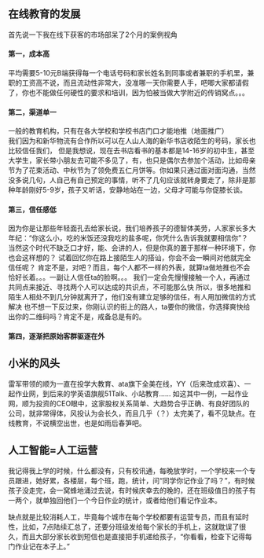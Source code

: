 ## 在线教育的发展

首先说一下我在线下获客的市场部呆了2个月的案例视角
#### 第一，成本高
平均需要5-10元B端获得每一个电话号码和家长姓名到同事或者兼职的手机里，兼职的工资高不说，而且流动性非常大，没准哪一天你需要人手，吧唧大家都请假了，你也不能做任何硬性的要求和培训，因为怕被当做大学附近的传销窝点。。。

#### 第二，渠道单一
一般的教育机构，只有在各大学校和学校书店门口才能地推（地面推广）  
我们因为和新华物流有合作所以可以在人山人海的新华书店收陌生的号码，家长也比较信任我们，
但是我想说，现在去书店看书的基本都是14-16岁的初中生，甚至大学生，家长带小朋友去可能不多见了，有，也只是偶尔去参加个活动，比如母亲节为了花束活动、中秋节为了领免费五仁月饼等。你如果只通过面对面沟通，当然没多说几句，人自己有自己预定的事情，听不了几句应该就转身要走了，除非是那种年龄刚好5-9岁，孩子又听话，安静地站在一边，父母才可能与你促膝长谈。


#### 第三，信任感低

因为你是让那些年轻面孔去给家长说，我们培养孩子的德智体美劳，人家家长多大年纪：“你这么小，吃的米饭还没我吃的盐多呢，你凭什么告诉我就要相信你”？
当然这个时代不缺乏口才好，能、会讲的人，但是你真的置于那样一种环境下，你也会这样想的？
试着回忆你在路上接陌生人的搭讪，你会不会一瞬间对他就完全信任呢？
肯定不是，对吧？而且，每个人都不一样的外表，就算ta做地推也不会恰好长着。。。一副让人信任ta的脸啊。。。
我们一定会先慢慢接触一个人，再通过共同点来接近、寻找两个人可以达成的共识点，不可能那么快
所以，很多地推和陌生人相处不到几分钟就离开了，他们没有建立足够的信任，有人用加微信的方式解决
也不想一下反过来，你刚认识的街上的路人，ta要你的微信，你选择爽快给出你的二维码吗？肯定不是，戒备总是有的。

#### 第四，逐渐把原始客群驱逐在外  
  


  
## 小米的风头

雷军带领的顺为一直在投学大教育、ata旗下全美在线，YY（后来改成欢喜）、一起作业网，到后来的学英语旗舰51Talk、小站教育……
如这其中一例，一起作业网，顺为投资的CEO眼中，这家股权关系简单、大趋势合乎正确、有良好团队的公司，就非常得体，风投认为会长久，而且几乎（？）太完美了，看不见缺点。在线教育，不说横空出世，也是如雨后春笋吧。

## 人工智能=人工运营
我记得我上学的时候，什么都没有，只有校讯通，每晚放学时，一个学校来一个专员跟进，她好累，各楼层，每个班，跑，统计，问“同学你记作业了吗？”，有时候孩子没走完，会一窝蜂地涌过去说，有时候庆幸去的晚的，还在班级值日的孩子有一两个，就单独回他们一个今日作业的统计，或者给他们看记作业本。

缺点就是比较消耗人工，毕竟每个城市在每个学校都要有运营专员，而且有延时性，比如，7点陆续汇总了，还要分班级发给每个家长的手机上，这就耽误了很久，而且大部分家长收到短信也是直接把手机递给孩子，“你看看，检查下记得每门作业记在本子上。”


 
<!--stackedit_data:
eyJoaXN0b3J5IjpbLTk5OTg4NzYxOV19
-->